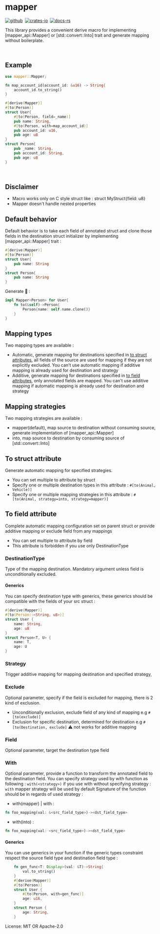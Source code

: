 # mapper

[![github]](https://github.com/sbailleul/mapper)&ensp;[![crates-io]](https://crates.io/crates/mapper)&ensp;[![docs-rs]](https://docs.rs/mapper)

[github]: https://img.shields.io/badge/github-8da0cb?style=for-the-badge&labelColor=555555&logo=github
[crates-io]: https://img.shields.io/badge/crates.io-fc8d62?style=for-the-badge&labelColor=555555&logo=rust
[docs-rs]: https://img.shields.io/badge/docs.rs-66c2a5?style=for-the-badge&labelColor=555555&logo=docs.rs
This library provides a convenient derive macro for implementing [mapper_api::Mapper<T>] or [std::convert::Into] trait and generate mapping without boilerplate.

<br>

## Example
```rust
use mapper::Mapper;

fn map_account_id(account_id: &u16) -> String{
    account_id.to_string()
}

#[derive(Mapper)]
#[to(Person)]
struct User{
    #[to(Person, field=_name)]
    pub name: String,
    #[to(Person, with=map_account_id)]
    pub account_id: u16,
    pub age: u8
}
struct Person{
    pub _name: String,
    pub account_id: String,
    pub age: u8
}
```

<br>

## Disclaimer
- Macro works only on C style struct like : struct MyStruct{field: u8}
- Mapper doesn't handle nested properties


## Default behavior
Default behavior is to take each field of annotated struct and clone those fields in the destination struct initializer by implementing [mapper_api::Mapper<T>] trait :
```rust
#[derive(Mapper)]
#[to(Person)]
struct User{
    pub name: String
}
struct Person{
    pub name: String
}
```
Generate 🔄 :
```rust
impl Mapper<Person> for User{
    fn to(&self)->Person{
        Person{name: self.name.clone()}
    }
}

```
## Mapping types
Two mapping types are available :
- Automatic, generate mapping for destinations specified in [to struct attributes](#to-struct-attribute),
all fields of the source are used for mapping if they are not explicitly excluded.
You can't use automatic mapping if additive mapping is already used for destination and strategy
- Additive, generate mapping for destinations specified in [to field attributes](#to-field-attribute), only annotated fields are mapped.
You can't use additive mapping if automatic mapping is already used for destination and strategy

## Mapping strategies
Two mapping strategies are available :
- mapper(default), map source to destination without consuming source, generate implementation of [mapper_api::Mapper<T>]
- into, map source to destination by consuming source  of [std::convert::Into]

## To struct attribute
Generate automatic mapping for specified strategies.
- You can set multiple to attribute by struct
- Specify one or multiple destination types in this attribute : ```#[to(Animal, Vehicle)]```
- Specify one or multiple mapping strategies in this attribute : ```#[to(Animal, strategy=into, strategy=mapper)]```

## To field attribute
Complete automatic mapping configuration set on parent struct or provide additive mapping or exclude field from any mappings
- You can set multiple to attribute by field
- This attribute is forbidden if you use only DestinationType


### DestinationType
Type of the mapping destination. Mandatory argument unless field is unconditionally excluded.
#### Generics
You can specify destination type with generics, these generics should be compatible with the fields of your src struct :
```rust
#[derive(Mapper)]
#[to(Person::<String, u8>)]
struct User {
    name: String,
    age: u8
}
struct Person<T, U> {
    name: T,
    age: U
}
```

### Strategy
Trigger additive mapping for mapping destination and specified strategy,

### Exclude
Optional parameter, specify if the field is excluded for mapping, there is 2 kind of exclusion.
- Unconditionally exclusion, exclude field of any kind of mapping e.g ```#[to(exclude)]```
- Exclusion for specific destination, determined for destination e.g ```#[to(Destination, exclude]```
⚠️ not works for additive mapping

### Field
Optional parameter, target the destination type field

### With
Optional parameter, provide a function to transform the annotated field to the destination field.
You can specify strategy used by with function as following : ```with(<strategy>)``` if you use with without specifying strategy : ```with``` mapper strategy will be used by default
Signature of the function should be in regards of used strategy  :
-  with(mapper) | with :
```rust
fn foo_mapping(val: &<src_field_type>)-><dst_field_type>
```
- with(into) :
```rust
fn foo_mapping(val: <src_field_type>)-><dst_field_type>
```

#### Generics
You can use generics in your function if the generic types constraint respect the source field type and destination field type :
```rust
    fn gen_func<T: Display>(val: &T)->String{
        val.to_string()
    }
    #[derive(Mapper)]
    #[to(Person)]
    struct User {
        #[to(Person, with=gen_func)]
        age: u16,
    }
    struct Person {
        age: String,
    }
```


License: MIT OR Apache-2.0

